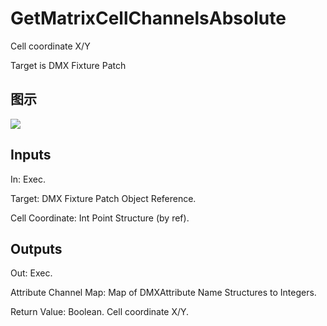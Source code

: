 # GetMatrixCellChannelsAbsolute

Cell coordinate X/Y

Target is DMX Fixture Patch

## 图示

![]($-20221218-18434489.png)

## Inputs

In: Exec.

Target: DMX Fixture Patch Object Reference.

Cell Coordinate: Int Point Structure (by ref).  

## Outputs

Out: Exec.

Attribute Channel Map: Map of DMXAttribute Name Structures to Integers.

Return Value: Boolean. Cell coordinate X/Y.

